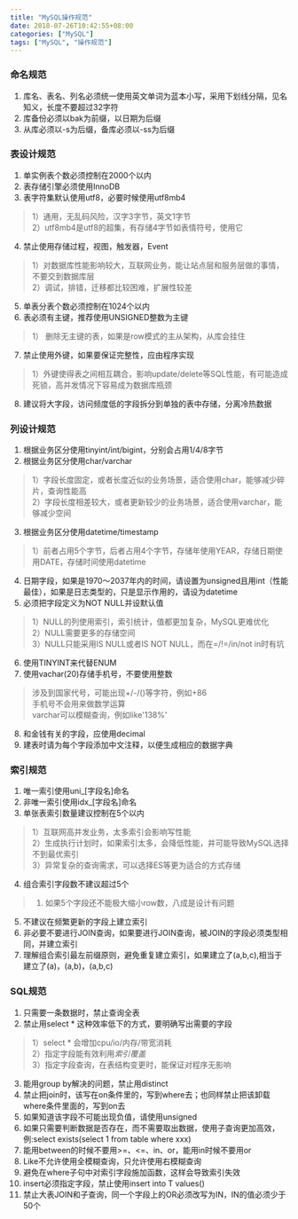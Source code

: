 ```yaml
---
title: "MySQL操作规范"
date: 2018-07-26T10:42:55+08:00
categories: ["MySQL"]
tags: ["MySQL", "操作规范"]
---
```

### 命名规范

1. 库名、表名、列名必须统一使用英文单词为蓝本小写，采用下划线分隔，见名知义，长度不要超过32字符  
2. 库备份必须以bak为前缀，以日期为后缀  
3. 从库必须以-s为后缀，备库必须以-ss为后缀

### 表设计规范

1. 单实例表个数必须控制在2000个以内  
2. 表存储引擎必须使用InnoDB  
3. 表字符集默认使用utf8，必要时候使用utf8mb4  
> 1）通用，无乱码风险，汉字3字节，英文1字节  
> 2）utf8mb4是utf8的超集，有存储4字节如表情符号，使用它  
4. 禁止使用存储过程，视图，触发器，Event
> 1）对数据库性能影响较大，互联网业务，能让站点层和服务层做的事情，不要交到数据库层  
> 2）调试，排错，迁移都比较困难，扩展性较差  
5. 单表分表个数必须控制在1024个以内  
6. 表必须有主键，推荐使用UNSIGNED整数为主键  
> 1） 删除无主键的表，如果是row模式的主从架构，从库会挂住  
7. 禁止使用外键，如果要保证完整性，应由程序实现  
> 1）外键使得表之间相互耦合，影响update/delete等SQL性能，有可能造成死锁，高并发情况下容易成为数据库瓶颈  
8. 建议将大字段，访问频度低的字段拆分到单独的表中存储，分离冷热数据  

### 列设计规范

1. 根据业务区分使用tinyint/int/bigint，分别会占用1/4/8字节  
2. 根据业务区分使用char/varchar  
> 1）字段长度固定，或者长度近似的业务场景，适合使用char，能够减少碎片，查询性能高  
> 2）字段长度相差较大，或者更新较少的业务场景，适合使用varchar，能够减少空间  
3. 根据业务区分使用datetime/timestamp  
> 1）前者占用5个字节，后者占用4个字节，存储年使用YEAR，存储日期使用DATE，存储时间使用datetime  
4. 日期字段，如果是1970～2037年内的时间，请设置为unsigned且用int（性能最佳），如果是日志类型的，只是显示作用的，请设为datetime
5. 必须把字段定义为NOT NULL并设默认值
> 1）NULL的列使用索引，索引统计，值都更加复杂，MySQL更难优化  
> 2）NULL需要更多的存储空间  
> 3）NULL只能采用IS NULL或者IS NOT NULL，而在=/!=/in/not in时有坑  
6. 使用TINYINT来代替ENUM  
7. 使用vachar(20)存储手机号，不要使用整数  
> 涉及到国家代号，可能出现+/-/()等字符，例如+86  
> 手机号不会用来做数学运算  
> varchar可以模糊查询，例如like'138%'  
8. 和金钱有关的字段，应使用decimal  
9. 建表时请为每个字段添加中文注释，以便生成相应的数据字典

### 索引规范

1. 唯一索引使用uni_[字段名]命名  
2. 非唯一索引使用idx_[字段名]命名  
3. 单张表索引数量建议控制在5个以内  
> 1）互联网高并发业务，太多索引会影响写性能  
> 2）生成执行计划时，如果索引太多，会降低性能，并可能导致MySQL选择不到最优索引  
> 3）异常复杂的查询需求，可以选择ES等更为适合的方式存储  
4. 组合索引字段数不建议超过5个  
> 1) 如果5个字段还不能极大缩小row数，八成是设计有问题  
5. 不建议在频繁更新的字段上建立索引  
6. 非必要不要进行JOIN查询，如果要进行JOIN查询，被JOIN的字段必须类型相同，并建立索引  
7. 理解组合索引最左前缀原则，避免重复建立索引，如果建立了(a,b,c),相当于建立了(a)，(a,b)，(a,b,c)  

### SQL规范

1. 只需要一条数据时，禁止查询全表  
2. 禁止用select * 这种效率低下的方式，要明确写出需要的字段  
> 1）select * 会增加cpu/io/内存/带宽消耗  
> 2）指定字段能有效利用*索引覆盖*  
> 3）指定字段查询，在表结构变更时，能保证对程序无影响  
3. 能用group by解决的问题，禁止用distinct  
4. 禁止把join时，该写在on条件里的，写到where去；也同样禁止把该卸载where条件里面的，写到on去  
5. 如果知道该字段不可能出现负值，请使用unsigned  
6. 如果只需要判断数据是否存在，而不需要取出数据，使用子查询更加高效，例:select exists(select 1 from table where xxx)  
7. 能用between的时候不要用>=、<=、in、or，能用in时候不要用or  
8. Like不允许使用全模糊查询，只允许使用右模糊查询  
9. 避免在where子句中对索引字段施加函数，这样会导致索引失效  
10. insert必须指定字段，禁止使用insert into T values()  
11. 禁止大表JOIN和子查询，同一个字段上的OR必须改写为IN，IN的值必须少于50个